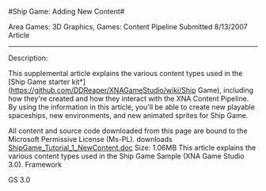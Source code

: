 #Ship Game: Adding New Content#

Area
Games: 3D Graphics, Games: Content Pipeline
Submitted
8/13/2007
Article

---

Description:

This supplemental article explains the various content types used in the [Ship Game starter kit*](https://github.com/DDReaper/XNAGameStudio/wiki/Ship Game), including how they're created and how they interact with the XNA Content Pipeline. By using the information in this article, you'll be able to create new playable spaceships, new environments, and new animated sprites for Ship Game.


All content and source code downloaded from this page are bound to the Microsoft Permissive License (Ms-PL).
downloads
[ShipGame_Tutorial_1_NewContent.doc](https://github.com/DDReaper/XNAGameStudio/blob/master/Documents/ShipGame_Tutorial_1_NewContent.doc?raw=true)
Size: 1.06MB
This article explains the various content types used in the Ship Game Sample (XNA Game Studio 3.0).
Framework

GS 3.0